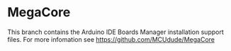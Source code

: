 # MegaCore
This branch contains the Arduino IDE Boards Manager installation support files. For more infomation see https://github.com/MCUdude/MegaCore
